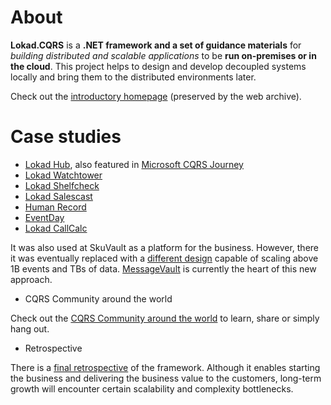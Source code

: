 # About

**Lokad.CQRS** is a **.NET framework and a set of guidance materials** for _building distributed and scalable applications_ to be **run on-premises or in the cloud**. This project helps to design and develop decoupled systems locally and bring them to the distributed environments later.


Check out the [introductory homepage](https://web.archive.org/web/20170517230612/http://lokad.github.io:80/lokad-cqrs/) (preserved by the web archive).

# Case studies

* [Lokad Hub](http://cqrs.wikidot.com/case:lokad-hub), also featured in [Microsoft CQRS Journey](https://msdn.microsoft.com/en-us/library/jj591556.aspx)
* [Lokad Watchtower](http://cqrs.wikidot.com/case:lokad-watchtower)
* [Lokad Shelfcheck](http://cqrs.wikidot.com/case:lokad-shelfcheck)
* [Lokad Salescast](http://cqrs.wikidot.com/case:lokad-salescast)
* [Human Record](http://cqrs.wikidot.com/case:humanrecord)
* [EventDay](http://cqrs.wikidot.com/case:eventday)
* [Lokad CallCalc](http://cqrs.wikidot.com/case:lokad-callcalc)


It was also used at SkuVault as a platform for the business. However, there it was eventually replaced with a [different design](https://abdullin.com/sku-vault/2017-07-15-high-availability-and-performance/) capable of scaling above 1B events and TBs of data. [MessageVault](https://github.com/abdullin/messageVault) is currently the heart of this new approach.


* CQRS Community around the world

Check out the [CQRS Community around the world](http://cqrs.wikidot.com/world) to learn, share or simply hang out.


* Retrospective

There is a [final retrospective](https://abdullin.com/lokad-cqrs-retrospective/) of the framework. Although it enables starting the business and delivering the business value to the customers, long-term growth will encounter certain scalability and complexity bottlenecks.
